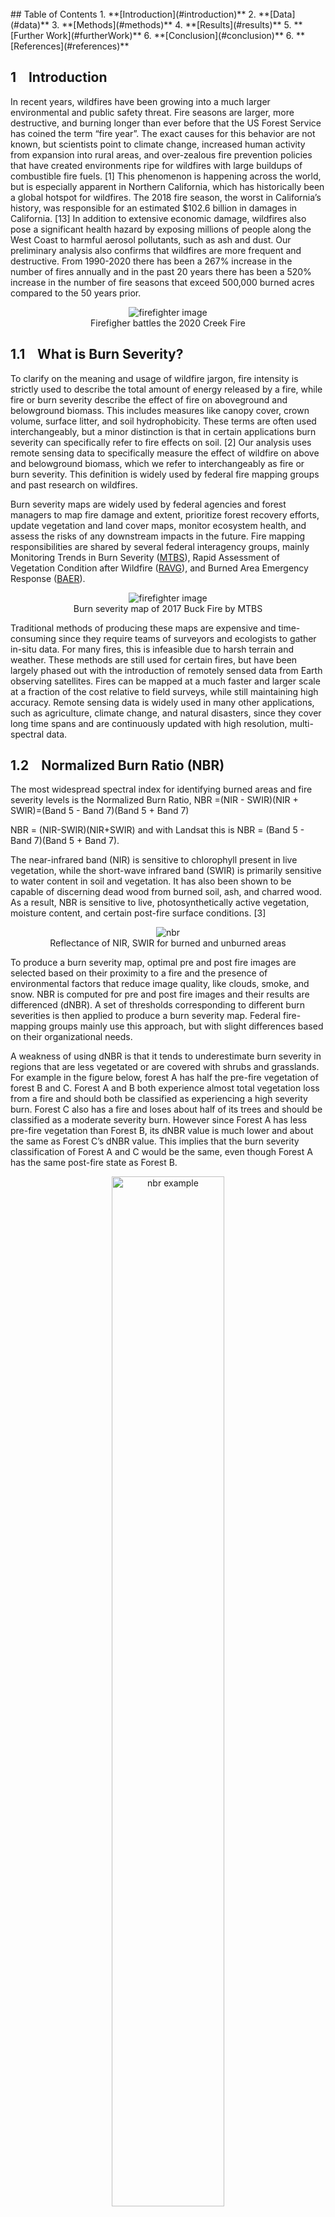 <br>
## Table of Contents
1. **[Introduction](#introduction)**
2. **[Data](#data)**
3. **[Methods](#methods)**
4. **[Results](#results)**
5. **[Further Work](#furtherWork)**
6. **[Conclusion](#conclusion)**
6. **[References](#references)**


## 1&nbsp;&nbsp;&nbsp;&nbsp;Introduction <a name="introduction"></a>

In recent years, wildfires have been growing into a much larger environmental and public safety threat. Fire seasons are larger, more destructive, and burning longer than ever before that the US Forest Service has coined the term “fire year”. The exact causes for this behavior are not known, but scientists point to climate change, increased human activity from expansion into rural areas, and over-zealous fire prevention policies that have created environments ripe for wildfires with large buildups of combustible fire fuels. [1] This phenomenon is happening across the world, but is especially apparent in Northern California, which has historically been a global hotspot for wildfires. The 2018 fire season, the worst in California’s history, was responsible for an estimated $102.6 billion in damages in California. [13] In addition to extensive economic damage, wildfires also pose a significant health hazard by exposing millions of people along the West Coast to harmful aerosol pollutants, such as ash and dust. Our preliminary analysis also confirms that wildfires are more frequent and destructive. From 1990-2020 there has been a 267% increase in the number of fires annually and in the past 20 years there has been a 520% increase in the number of fire seasons that exceed 500,000 burned acres compared to the 50 years prior.
<figure class="image" align="center">
  <img src="images/figures/img1.jpeg" alt="firefighter image">
  <figcaption align="center">Firefigher battles the 2020 Creek Fire </figcaption>
</figure>


## 1.1&nbsp;&nbsp;&nbsp;&nbsp;What is Burn Severity?

To clarify on the meaning and usage of wildfire jargon, fire intensity is strictly used to describe the total amount of energy released by a fire, while fire or burn severity describe the effect of fire on aboveground and belowground biomass. This includes measures like canopy cover, crown volume, surface litter, and soil hydrophobicity. These terms are often used interchangeably, but a minor distinction is that in certain applications burn severity can specifically refer to fire effects on soil. [2] Our analysis uses remote sensing data to specifically measure the effect of wildfire on above and belowground biomass, which we refer to interchangeably as fire or burn severity. This definition is widely used by federal fire mapping groups and past research on wildfires.

Burn severity maps are widely used by federal agencies and forest managers to map fire damage and extent, prioritize forest recovery efforts, update vegetation and land cover maps, monitor ecosystem health, and assess the risks of any downstream impacts in the future. Fire mapping responsibilities are shared by several federal interagency groups, mainly Monitoring Trends in Burn Severity ([MTBS](https://mtbs.gov/)), Rapid Assessment of Vegetation Condition after Wildfire ([RAVG](https://burnseverity.cr.usgs.gov/ravg/)), and Burned Area Emergency Response ([BAER](https://burnseverity.cr.usgs.gov/baer/baer/home)).

<figure class="image" align="center">
  <img src="images/figures/buckMTBS.png" alt="firefighter image">
  <figcaption align="center">Burn severity map of 2017 Buck Fire by MTBS</figcaption>
</figure>

Traditional methods of producing these maps are expensive and time-consuming since they require teams of surveyors and ecologists to gather in-situ data. For many fires, this is infeasible due to harsh terrain and weather. These methods are still used for certain fires, but have been largely phased out with the introduction of remotely sensed data from Earth observing satellites. Fires can be mapped at a much faster and larger scale at a fraction of the cost relative to field surveys, while still maintaining high accuracy. Remote sensing data is widely used in many other applications, such as agriculture, climate change, and natural disasters, since they cover long time spans and are continuously updated with high resolution, multi-spectral data.


## 1.2&nbsp;&nbsp;&nbsp;&nbsp;Normalized Burn Ratio (NBR)

The most widespread spectral index for identifying burned areas and fire severity levels is the Normalized Burn Ratio, NBR =(NIR - SWIR)(NIR + SWIR)=(Band 5 - Band 7)(Band 5 + Band 7) 

NBR = (NIR-SWIR)(NIR+SWIR) and with Landsat this is NBR = (Band 5 - Band 7)(Band 5 + Band 7).

The near-infrared band (NIR) is sensitive to chlorophyll present in live vegetation, while the short-wave infrared band (SWIR) is primarily sensitive to water content in soil and vegetation. It has also been shown to be capable of discerning dead wood from burned soil, ash, and charred wood. As a result, NBR is sensitive to live, photosynthetically active vegetation, moisture content, and certain post-fire surface conditions. [3]

<figure class="image" align="center">
  <img src="https://un-spider.org/sites/default/files/Spectral_responses.jpg" alt="nbr">
  <figcaption align="center">Reflectance of NIR, SWIR for burned and unburned areas </figcaption>
</figure>

To produce a burn severity map, optimal pre and post fire images are selected based on their proximity to a fire and the presence of environmental factors that reduce image quality, like clouds, smoke, and snow.
NBR is computed for pre and post fire images and their results are differenced (dNBR). A set of thresholds corresponding to different burn severities is then applied to produce a burn severity map. Federal fire-mapping groups mainly use this approach, but with slight differences based on their organizational needs.

A weakness of using dNBR is that it tends to underestimate burn severity in regions that are less vegetated or are covered with shrubs and grasslands. For example in the figure below, forest A has half the pre-fire vegetation of forest B and C. Forest A and B both experience almost total vegetation loss from a fire and should both be classified as experiencing a high severity burn. Forest C also has a fire and loses about half of its trees and should be classified as a moderate severity burn. However since Forest A has less pre-fire vegetation than Forest B, its dNBR value is much lower and about the same as Forest C’s dNBR value. This implies that the burn severity classification of Forest A and C would be the same, even though Forest A has the same post-fire state as Forest B. 

<figure class="image" align="center">
  <img style="width:65%" src="https://www.researchgate.net/profile/Andrea-Thode/publication/222816542/figure/fig3/AS:305187903295494@1449773874713/Typical-NBR-and-dNBR-values-in-two-plots-with-moderate-A-and-high-B-and-C-percent.png" alt="nbr example">
  <figcaption align="center">Figure 2: Scenario where dNBR thresholding underestimates burn severity [3]</figcaption>
</figure>

This leads to an underestimate of burn severity that skews the results of fire severity maps. A relativized version of dNBR, rdNBR, has been shown to perform better in regions that are less vegetated and have mixed vegetation types, but it isn’t as commonly used.[3]


## 1.3&nbsp;&nbsp;&nbsp;&nbsp;Federal Fire Mapping Groups
1.2   Federal Fire Mapping Groups
The main groups responsible for mapping fires in the US are MTBS, RAVG, and BAER. MTBS is the largest and most active federal mapping group and in California it maps fires larger than 5000 acres. RAVG maps fires that occur on at least 1000 acres of National Forest System (NFS) land and produces results usually within 60 days of fire containment. It specifically focuses on changes in canopy cover and basal area. BAER is slightly different since its main goal is to assess soil burn severity and identify and prescribe treatments for any hazards caused by fire, like water runoff from hydrophobic soil. Within a week of a fire’s containment it provides satellite imagery and preliminary burn severity data to field teams, made up of ecologists, soil scientists, and engineers, that work in the field to stabilize a region. [7]

Several issues currently hinder the effectiveness of burn severity maps produced by these groups. Due to various agency requirements, lack of resources, and the immense number of wildfires every year, federal agencies are only able to map a fraction of wildfires. This leads to lacking fire documentation and coverage, which could limit the work of groups that depend on fire severity maps. In addition there is a lack of “completeness” in the data used to produce fire severity maps. Only two spectral bands, NIR and SWIR, are used from Landsat to calculate dNBR and contextual data, like land cover or weather aren’t used. This additional data could contain relevant information that can be uncovered with machine learning.

The second issue relates to the consistency of severity maps. Maps produced by MTBS rely on analysts to subjectively determine dNBR thresholds to produce severity classifications. These thresholds are not validated with field data or ecologically quantified so the consistency of their maps is questionable. [7] 
Another source of inconsistency is the use of different pre and post fire images since these agencies operate separately and on different timelines. Ideally, the selected pre-post fire images are as close to a fire as possible because using images that are further apart can influence results. For example, selecting a post fire image from a later date allows vegetation regrowth from fire or seasonal changes in vegetation to occur. Or if a fire occurs in November but a pre-fire image from spring is used, this can increase a fire’s dNBR value since the absolute decrease in vegetation is greater. [8] For these reasons, agencies often come up with conflicting results. Figures 3a-b demonstrate this issue with the 2013 Rim Fire near Yosemite National Park.

<figure class="image" align="center">
<div class="row">
  <div class="column">
    <img src="images/figures/Rim-Fire-Vegetation-Severity-9-16-2013.jpeg" alt="RAVG">
  </div>
  <div class="column">
    <img src="images/figures/Rim-Fire-Soil-Severity-9-17-2013.jpeg" alt="BAER">
  </div>
</div>
	<figcaption align="center">RAVG and BAER severity maps for 2013 Rim Fire </figcaption>
</figure>

The third issue, which only affects MTBS, is the speed at which severity maps are produced. They release maps on a two year lag and as of today still have not released any for fires from the 2020 and 2021 fire seasons. This delay is likely due to the large number of fires they are responsible for and the amount of human influence required. 


## 1.4&nbsp;&nbsp;&nbsp;&nbsp;Related Research
Fire severity is a well researched topic and common approaches revolve around in-situ sampling and spectral indices derived from image algebra, similar to other change detection applications.[9] In recent years machine learning applications for remote sensing have been growing in popularity, but are still fairly limited. This has been attributed to the limited support of machine learning methods in traditional remote sensing software, confusion on how to apply ML models, contradictory model performance, and parametric methods still being extremely popular even though they have been shown to perform worse overall. [4][10] Machine learning models perform well at modeling complex relationships between features and benefits from large, high-dimensional datasets, which are common with remote sensing datasets.

Given these benefits, we propose the use of machine learning methods with remote sensing data to map fire severity. This would address the issues highlighted above and reduce human subjectivity, allow maps to be produced at a faster and larger scale, and allow us to incorporate additional spectral bands along with contextual data including weather, land cover, and terrain. We plan to train our models using data sampled from 17 wildfires in Northern California and evaluate their performance on other wildfires in the region. A study similar in scope to ours was conducted by training a random forest classifier (RF) over in-situ and remote sensing data from 8 fires in Victoria, Australia. They found that RF generally produced more accurate burn severity results than a traditional spectral indexing approach. [5]


## 1.5&nbsp;&nbsp;&nbsp;&nbsp;Region of Interest
Our study will be focused on Northern California since it is a global hotspot for wildfires that has affected a majority of students at UCSD. In addition, its infamous wildfires are well documented by CALFIRE, have been researched significantly in the past, and there are many remote sensing datasets that cover this region.

<figure class="image" align="center">
  <img src="images/CA_landCover/ca.png" alt="firefighter image">
  <figcaption align="center">Figure 4: California Land Cover (2016)</figcaption>
</figure>


A majority of counties in Northern California are very rural, have sparse populations, and are mostly undeveloped. Their land covers are largely dominated by conifer forests, low-lying shrubland, annual grassland, and mixed chaparral. These vegetation types are known to be conducive to wildfires as some chaparral species release flammable resins that help it propagate its seeds during wildfires. Conifer trees also produce lots of surface litter and tree sap that are easily combustible. These counties account for a majority of wildfires and related damages. Counties located in Central California near Sacramento, like Yolo, Sutter, and San Joaquin, are more developed and revolve around agriculture and livestock. On average these counties experience less than 2 wildfires per year, usually under 1000 acres.

Northern California is historically prone to wildfire since it doesn’t experience much rainfall and has dry, hot summers that lead to large accumulations of combustible fire fuels in the fall. Environmental factors, like strong downslope winds and lightning strikes, and human activity are common wildfire ignition sources. [1] California is especially susceptible to long droughts and often experiences consecutive dry years, which are characteristic of regions with Mediterranean type climates. As the effects of climate change become more apparent, droughts and wildfires in California will be a greater environmental and public safety hazard. 


## 2&nbsp;&nbsp;&nbsp;&nbsp;Data <a name="data"></a>

Google Earth Engine ([GEE](https://earthengine.google.com/)) is a cloud-based distributed computing environment that greatly reduces the technical barriers to entry for large scale geospatial analysis and hosts a large catalog of data including satellite imagery, climate forecasts, and geophysical data.[6] We used the GEE platform to access and run computations on remote sensing data from Landsat 8, NASA SRTM, NLCD 2016, and GRIDMET.

| Data | Provider | Bands |
| ---- | ----- | ---- |
| [Landsat 8 (Level 2, Collection 2, Tier 1)](https://developers.google.com/earth-engine/datasets/catalog/LANDSAT_LC08_C02_T1_L2) | USGS | 7 |
| [NASA SRTM Digital Elevation](https://developers.google.com/earth-engine/datasets/catalog/USGS_SRTMGL1_003?hl=en) |	NASA / USGS / JPL-Caltech | 1 |
| [NLCD: USGS National Land Cover Database (2016)](https://developers.google.com/earth-engine/datasets/catalog/USGS_NLCD_RELEASES_2016_REL?hl=en) | USGS | 14 |
| [GRIDMET: University of Idaho Gridded Surface Meteorological Dataset](https://developers.google.com/earth-engine/datasets/catalog/IDAHO_EPSCOR_GRIDMET) |	University of California: Merced | 16 |


Data on California wildfire seasons from 1950-2020 is provided by [CALFIRE](https://gis.data.ca.gov/datasets/CALFIRE-Forestry::california-fire-perimeters-1950/explore) and includes information on a fire’s location, geometry, size, and duration.


## 2.1&nbsp;&nbsp;&nbsp;&nbsp;Fire and Image Selection
In total, 17 fires were selected from a candidate set of 79 fires. The fires occurred across Northern California between 2013-2020 because this coincides with the launch of Landsat 8 (February 2013) and the California wildfire dataset doesn’t include any fires past the 2020 fire season. All selected fires are at least 10,000 acres in size because fires of this size are better documented and have more pixels to sample. Our selection criteria was to get a representatative sample of fires in Northern California based on size, location, time of year, and land cover type. This improves the robustness and generalizability of our models to fires in different conditions.
<figure class="image" align="center">
<div class="row">
  <div class="column">
    <img src="images/figures/firesMap.png" alt="firesMap">
  </div>
  <div class="column">
    <img src="images/figures/fireTable.png" alt="fireTable">
  </div>
</div>
	<figcaption align="center">Location and data of 17 selected fires </figcaption>
</figure>


To get optimal pre and post fire images from Landsat 8, we considered all images that occurred 60 days before and after a fire. Images were selected based on the presence of environmental factors that reduce image quality, including clouds, smoke, and snow,
and their proximity to a fire’s start or end. A majority of pre-fire images are within 14 days of a fire’s ignition, but some post-fire images occur much later due to poor image quality.

#### [[+] Selection Details](./md/fireImageDetails.md)


## 2.3&nbsp;&nbsp;&nbsp;&nbsp;Data Extraction
In addition to surface reflectance data from [Landsat 8 (Level 2, Collection 2, Tier 1)](https://developers.google.com/earth-engine/datasets/catalog/LANDSAT_LC08_C02_T1_L2), we also used land cover, elevation, and weather data from [NLCD](https://www.mrlc.gov/), [NASA SRTM](https://developers.google.com/earth-engine/datasets/catalog/USGS_SRTMGL1_003?hl=en), and [gridMET](https://developers.google.com/earth-engine/datasets/catalog/IDAHO_EPSCOR_GRIDMET?hl=en) respectively. These images are clipped over each fire’s bounding box and their bands are merged into a single image in GEE. The selected Landsat 8 images are pre-orthorectified to account for terrain and we used the standard image differencing method to calculate dNBR.

Using proposed burn severity values from the USGS, which we simplified from seven classes to five, we classified each pixel as either vegetation growth, unburned, low severity burn, moderate severity burn, and high severity burn. [2] We simplified the land cover classes used by the NLCD  and remapped  them to six classes: developed, forest, shrub, grassland, agriculture, and other. Pixels that are marked as bodies of water, perennial snow, barren rock, or wetlands are reclassified as “other”. This makes our data easier to interpret and removes redundant land cover classes that aren’t present in Northern California. Rasters for each fire are extracted from GEE with varying cell size (30m - 90m) based on fire size. Variable cell sizes serve as a soft regularization technique to even out the number of data points between larger and smaller fires. Increasing the cell size for large wildfires was crucial for staying within memory resources. The model interpretability does not suffer much between fire sizes since the cell size of feature datasets are larger.


## 3&nbsp;&nbsp;&nbsp;&nbsp;Methods <a name="methods"></a>

## 3.1&nbsp;&nbsp;&nbsp;&nbsp;Feature Selection and Engineering 
Feature selection was performed by keeping all features with coefficients greater than 0.02in a fitted Logistic Regression model. The most important features were NDVI, elevation, Landsat 8 Bands 1-7, land cover, and tree cover percentage. Our simplified land cover classes are one hot encoded and all the features were standardized to prevent one feature’s variance from dominating the other features in the dataset. To train and validate our models, we randomly split our sampled wildfire data to 80% training data and 20% testing data. 

## 3.2&nbsp;&nbsp;&nbsp;&nbsp;Models

### Logistic Regression
Our Logistic Regression model had an accuracy of around 80% when tested on our test data. This model performed the best in predicting unburned areas with an accuracy of around 84%. On the other hand, this model had the worst accuracy (~58%) in predicting low burn severity areas. One limitation of this model is that it assumes linearity between the features and the target classes.

### Mutli-Layer Perceptron Classifier
The Multi-Layer Perceptron Classifier model has a major advantage in that it can learn non-linear relationships in data. This model produced an accuracy of around 86%, slightly better than the Logistic Regression model. This model performed the best in predicting unburned areas with an accuracy of around 90% while it had the worst accuracy (66%) in predicting high burn severity areas. 

### Random Forest Classifier
The Random Forest Classifier consistently has an accuracy of about 85% without any parameter tuning. This performance is expected since previous studies have shown that Random Forests perform well without any parameter tuning and do not overfit to training data as the number of trees and leaves increase. [11] [12]

Similar to our Logistic Regression model, our Random Forest Classifier model performed the best in predicting unburned areas with an accuracy of around 92%. This model has the worst accuracy in predicting low burn severity and high burn severity areas which both had an average burn severity of 77%. Overall, this model had the most consistent accuracy results across all target classes. 

### Support Vector Classifier
Support Vector machines were a good candidate due to its strength in geospatial applications and generalization qualities. This model’s performance was especially sensitive to seasonality

### Logit Boost/Adaboost
Boosting methods have been shown to be effective in modeling fire severity. Each model is a variation of boosted trees with different loss functions. These models were not as robust as the bagging methods and tended to overpredict the burned perimeter more often than other methods. 

## 4&nbsp;&nbsp;&nbsp;&nbsp;Results <a name="results"></a>

To evaluate how generalizable our models are to other Northern California wildfires, we benchmarked their performances on fires of varying sizes, times of year, and land cover types. These factors can affect fire behavior and produce inaccurate or skewed model results. We selected 5 fires that represent these different factors to demonstrate the strength and weaknesses of our models. 

| Fire | Start | End | Acres | County | Land Cover
| ---- | ----- | ---- | ---- | ---- | ----- | ---- |
| Abney | 2017-08-10 | 2018-01-10 | 32893 | Siskiyou | Forest |
| Atlas | 2017-10-08 | 2017-11-01 | 51624 | Napa | Mixed 
| Slink | 2020-08-29 | 2020-11-13 | 26751 | Alpine | Mixed |
| Steele | 2017-07-26 | 2017-08-13 | 45704 | Modoc | Shrub | 


We tested our models’ performance on several small wildfires. Most fires in Northern California are under 10,000 acres in size, but the fires we selected to train our models on are all above this size. This led to some concerns on if our models would be able to accurately map these smaller fires. The Slink and Abney Fires are used to demonstrate how the effects of winter pose a significant challenge to our models and offer directions for further improvement. We selected the Atlas and Steele Fire to test how our models perform in mixed and heterogeneous shrubland environments. These land cover types are known to be difficult to map with linear dNBR thresholding and often require human subjectivity in setting thresholds. We show that our models are robust to these conditions and can produce accurate burn severity maps.

In general, our models perform best on fires in non-winter months that have forested or mixed land cover types. With fires in these ideal conditions, our models are able to accurately identify the shape of a fire and classify unburned areas with up to 90% recall and precision. In ecosystems that are mostly shrub and grassland, our models produce mixed results and are capable of identifying fire scars, but are also prone to underfitting burn severities. Since our approach only requires post-fire data, our models are more robust to noise from seasonal vegetation loss and less sensitive to snow in post fire images. One of the weaknesses of our models is that they can struggle to identify pixels with vegetation growth and high severity burns. This is likely due to pixels with these classes not occurring frequently in our training data. Another issue is that our models tend to misclassify burned pixels as being unburned, which leads to some predicted burn severity maps being sparse and discontinuous. 


## 4.1&nbsp;&nbsp;&nbsp;&nbsp;Different Sized Fires
We found that the size of a fire did not affect the performance of our models, despite not having any training data from fires below 10,000 acres. This possibly suggests that the behavior of small fires doesn’t vary much from bigger fires and could be a direction for further research. Other factors related to seasonal changes and land cover type are found to be very influential in model performance for fires of all sizes.
This is demonstrated well with the Carr Fire (2018).



## 4.3&nbsp;&nbsp;&nbsp;&nbsp;Season
We found that seasonal changes in vegetation and the presence of snow were a major roadblock to producing burn severity maps for fires in winter months with either method. For example we tested our models on the Slink Fire (2020) which burned in the Sierra Nevadas late into the fire season. As a result, the candidate set of post-fire images are strongly affected by snow and seasonal vegetation loss.  The fire scar is fairly visible in Figure 7b, but is partly obscured by snow, which is blue in the false color image, in the central part of the fire and in the surrounding region. 

<figure class="image" align="center">
<div class="row">
  <div class="column">
    <img src="images/fireImages/slinkPreFire.png" alt="slink prefire">
  </div>
  <div class="column">
    <img src="images/fireImages/slinkPostFire.png" alt="slink postfire">
  </div>
</div>
<div class="row">
  <div class="column">
    <img src="images/fireImages/slinkThreshold.png" alt="slink threshold">
  </div>
  <div class="column">
    <img src="images/fireImages/slinkMLP.png" alt="slink MLP">
  </div>
</div>
	<figcaption align="center">Slink </figcaption>
</figure>


An issue with the thresholded map in Figure 7c is that there are many pixels classified as vegetation growth, mostly near regions with snow. In the top right corner of the images is agricultural land that is unburned by the Slink FIre. However due to crop harvesting or seasonal changes in winter, this area has less vegetation postfire. As a result, the linear dNBR threshold picks up on this and misclassifies these pixels as low severity burns in Figure 7c. These issues contribute a lot of noise to the burn severity map and can make it more difficult to interpret a fire’s burn severity. As demonstrated with our MLP classifier in Figure 7d, our models are not as sensitive to these factors and are able to produce a clear burn severity map that better shows the fires outline.

For fires with heavier snow coverage and seasonal vegetation loss, our models really broke down and produced inaccurate results. This was very apparent when we tested our Logistic Classifier on the Abney Fire (2017). In Figure 8b, the fire scar isn’t really visible and large amounts of snow obscure much of the image.


<figure class="image" align="center">
<div class="row">
  <div class="column">
    <img src="images/fireImages/abneyPreFire.png" alt="abney prefire">
  </div>
  <div class="column">
    <img src="images/fireImages/abneyPostFire.png" alt="abney postfire">
  </div>
</div>
<div class="row">
  <div class="column">
    <img src="images/fireImages/abneyThreshold.png" alt="abney threshold">
  </div>
  <div class="column">
    <img src="images/fireImages/abneyLogistic.png" alt="abney logistic">
  </div>
</div>
	<figcaption align="center">Abney</figcaption>
</figure>


An issue that stands out with both burn severity maps is that they’re very noisy and don’t show an identifiable outline of the Abney Fire. This is likely due to winter vegetation loss being misidentified as burned vegetation. Unlike our other models, the Logistic Classifier was a lot more sensitive to this noise and also identified snow as a moderate severity burn. 

In general our models perform better than linear thresholds for fires that don’t have heavy snow coverage or vegetation loss. With the Slink Fire (2020), they correctly identify pixels with snow as unburned areas and produce a clearer burn severity map. 
Our models struggle with fires that have more snow and produce inaccurate results, which is likely because our training fires are absent of snow and occur mostly in late summer and fall. Accounting for the issues posed by winter fires could be a direction for further model tuning and improvement.



## 4.4&nbsp;&nbsp;&nbsp;&nbsp;Land Cover
Our model performed well on fires of mixed land covers that occur most frequently in Napa and Sonoma counties. These fires can be difficult to produce burn severity maps for because discrete severity thresholds may not accurately represent how fires behave in different land covers. We tested our models on the Atlas Fire (2017) as it is adjacent to Napa, CA and has a very mixed land cover composition with lots of agricultural and urban areas. 

<figure class="image" align="center">
<div class="row">
  <div class="column">
    <img src="images/fireImages/atlasPreFire.png" alt="atlas prefire">
  </div>
  <div class="column">
    <img src="images/fireImages/atlasPostFire.png" alt="atlas postfire">
  </div>
</div>
<div class="row">
  <div class="column">
    <img src="images/fireImages/atlasThreshold.png" alt="steele threshold">
  </div>
  <div class="column">
    <img src="images/fireImages/atlasMLP.png" alt="Atlas MLP">
  </div>
</div>
	<figcaption align="center">Atlas</figcaption>
</figure>

Using our MLP classifier we are able to produce a map that accurately identifies burned and unburned regions and shows the shape of the Atlas Fire. A key difference is that the map produced by the MLP classifier shows the Atlas Fire as having a significantly more severe burn compared to the linear threshold method. This is likely a more accurate assessment of the Atlas Fire as dNBR thresholding is known to underestimate burn severities in shrub and grassland. [3] A strength of using our models in environments with mixed land covers is that they are robust to changes in agricultural regions from crop sowing and harvesting. The linear threshold picks up on these changes and classifies many pixels on unburned farmland as having a low severity burn or vegetation growth, which adds a lot more noise.

We also tested our models on the Steele Fire (2017) which occurs in Modoc County, a part of California that is mostly covered by shrubland. As mentioned with the Atlas Fire, dNBR thresholding struggles to produce accurate burn severity classifications for fires in shrubland and other less vegetated regions. A quick solution around this issue, that is employed by MTBS, is to have analysts subjectively determine severity thresholds. However this approach introduces a lot of human influence, produces inconsistent results, and is time-consuming.

<figure class="image" align="center">
<div class="row">
  <div class="column">
    <img src="images/fireImages/steelePreFire.png" alt="steele prefire">
  </div>
  <div class="column">
    <img src="images/fireImages/steelePostFire.png" alt="steele postfire">
  </div>
</div>
<div class="row">
  <div class="column">
    <img src="images/fireImages/steeleThreshold.png" alt="steele threshold">
  </div>
  <div class="column">
    <img src="images/fireImages/steeleRF.png" alt="steele RF">
  </div>
</div>
	<figcaption align="center">Steele</figcaption>
</figure>


The burn severity map in Figure 10c demonstrates this issue as a large majority of pixels are classified as unburned. In contrast, the map produced with a Random Forest classifier in Figure 10d shows that it is much more capable of identifying burned areas and depicting the fire’s outline. Our training data did not include many fires that occurred in shrubland dominant ecosystems, so with further model training this result could likely be improved.

## 5&nbsp;&nbsp;&nbsp;&nbsp;Further Work <a name="furtherWork"></a>

A common issue our models experienced was misidentifying burned pixels as unburned and this was especially noticeable for fires in shrub and grassland ecosystems. This likely occurs because our models are trained on burn severity values generated using dNBR thresholding. Having models trained on burn severity values generated using rdNBR thresholding instead for fires in these regions could be a workaround solution. Another solution would be incorporating more training data from a wider set of wildfires in shrub and grassland environments. This could improve the overall generalizability of our models in these environments

We decided to use surface reflectance data from Landsat 8 over alternative options, such as Sentinel-2, because it’s also used by federal fire mapping agencies, has the same spatial resolution (30m) as our other data, and has been operating for longer, especially if previous Landsat satellites are considered. However there are several benefits that Sentinel-2 provides that make it an attractive option to explore. 

The first is that since Sentinel-2 is composed of two satellites that orbit in tandem, it has a much shorter revisit time of 5 days compared to a revisit time of 16 days for Landsat 8. This means that for a given timespan there is a much larger set of post-fire images to use and that burn severity maps can be produced faster. Sentinel-2 also provides four bands that are dedicated to the red edge wavelength range. Reflectance in this part of the electromagnetic spectrum is highly sensitive to chlorophyll content in vegetation and is indicative of vegetation health. The addition of these bands is likely helpful for  distinguishing between seasonal vegetation change and burned vegetation. Another small benefit of using Sentinel-2 is that most of its bands have a spatial resolution of 10-20m, compared to 30m for Landsat 8. This is helpful for working with small fires and producing more granular burn severity maps.


## 6&nbsp;&nbsp;&nbsp;&nbsp;Conclusion <a name="conclusion"></a>
In this paper, we outline several issues with current fire mapping methods used by federal agencies that lead to inefficient, inconsistent, and incomplete results. Using data collected from Northern Californian wildfires, we demonstrate how supervised machine learning classifiers can be a viable alternative to current mapping methods. Our models work best for fires in non-winter months that occur in forested or mixed land cover environments and are able to accurately identify unburned areas and map burn severities. Our work serves as a strong starting point for further research on mapping and analyzing wildfires with machine learning.

## 7&nbsp;&nbsp;&nbsp;&nbsp;References <a name="references"></a>
1. **[Observed Impacts of Anthropogenic Climate Change on Wildfire in California](https://agupubs.onlinelibrary.wiley.com/doi/full/10.1029/2019EF001210) (2019)**
2. **[Fire intensity, ﬁre severity and burn severity: a brief review and suggested usage](https://www.researchgate.net/publication/228638145_Fire_intensity_fire_severity_and_burn_severity_A_brief_review_and_suggested_usage) (2009)**
3. **[Quantifying burn severity in a heterogeneous landscape with a relative version of the delta Normalized Burn Ratio (dNBR)](https://www.sciencedirect.com/science/article/pii/S0034425706005128?casa_token=kAVX-fKLGFoAAAAA:xUl-ItGFtyyMcXyTnM0nM1oufPGbhbbFzUfo3fYQ36NU9bO7hIqSDWRMR-ifOMreyaUfn8hzDKk) (2006)**
4. **[Implementation of machine-learning classification in remote sensing: an applied review](https://www.tandfonline.com/doi/full/10.1080/01431161.2018.1433343) (2017)**
5. **[Fire-severity classification across temperate Australian forests: random forests versus spectral index thresholding](https://www.researchgate.net/publication/336659069_Fire-severity_classification_across_temperate_Australian_forests_random_forests_versus_spectral_index_thresholding) (2019)**
6. **[Google Earth Engine: Planetary-scale geospatial analysis for everyone](https://www.sciencedirect.com/science/article/pii/S0034425717302900) (2017)**
7. **[Limitations and utilisation of Monitoring Trends in Burn Severity products for assessing wildfire severity in the USA](http://www.pyrogeographer.com/uploads/1/6/4/8/16481944/kolden_etal_mtbs.pdf) (2015)**
8. **[Digital change detection techniques using remotely-sensed data](https://www.tandfonline.com/doi/pdf/10.1080/01431168908903939) (1989)**
9. **[Classifying and Mapping Wildfire Severity] (https://www.ingentaconnect.com/content/asprs/pers/2005/00000071/00000011/art00006#) (2005)**
10. **[Meta-discoveries from a synthesis of satellite-based land-cover mapping research](https://www.tandfonline.com/doi/full/10.1080/01431161.2014.930206) (2014)**
11. **[Random forest classifier for remote sensing classification](https://www.tandfonline.com/doi/full/10.1080/01431160412331269698) (2005)**
12. **[Random forest in remote sensing: A review of applications and future directions](https://www.sciencedirect.com/science/article/pii/S0924271616000265?casa_token=B3S6Acn8XpcAAAAA:PkRUhramLKWbK-GkOsEDYJwO-Ueq0oqiMnT7H_w8s1-IhnpwxdbLWhUpZz4_ghDBRFN4XC6BzCI) (2016)**
13. **[Economic footprint of California wildfires in 2018](https://www.nature.com/articles/s41893-020-00646-7#citeas) (2020)**
